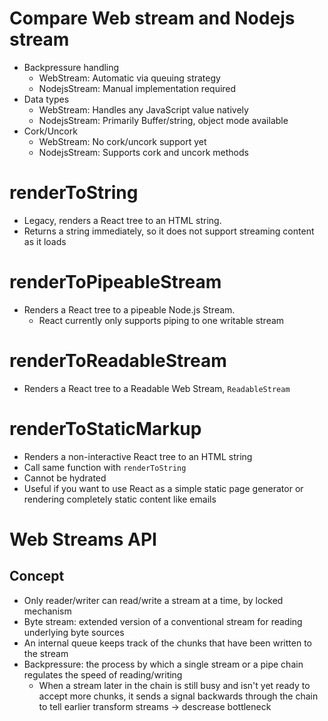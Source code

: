 # Compare Web stream and Nodejs stream

- Backpressure handling
    - WebStream: Automatic via queuing strategy	
    - NodejsStream: Manual implementation required
- Data types
    - WebStream: Handles any JavaScript value natively	
    - NodejsStream: Primarily Buffer/string, object mode available
- Cork/Uncork	
    - WebStream: No cork/uncork support yet	
    - NodejsStream: Supports cork and uncork methods

# renderToString 

- Legacy, renders a React tree to an HTML string.
- Returns a string immediately, so it does not support streaming content as it loads

# renderToPipeableStream 

- Renders a React tree to a pipeable Node.js Stream.
    - React currently only supports piping to one writable stream

# renderToReadableStream 

- Renders a React tree to a Readable Web Stream, `ReadableStream`

# renderToStaticMarkup 

- Renders a non-interactive React tree to an HTML string
- Call same function with `renderToString`
- Cannot be hydrated
- Useful if you want to use React as a simple static page generator or rendering completely static content like emails

# Web Streams API

## Concept

- Only reader/writer can read/write a stream at a time, by locked mechanism
- Byte stream:  extended version of a conventional stream for reading underlying byte sources
- An internal queue keeps track of the chunks that have been written to the stream
- Backpressure: the process by which a single stream or a pipe chain regulates the speed of reading/writing
    - When a stream later in the chain is still busy and isn't yet ready to accept more chunks, it sends a signal backwards through the chain to tell earlier transform streams -> descrease bottleneck
